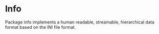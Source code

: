 # Info

Package info implements a human readable, streamable, hierarchical data format based on the INI file format.
